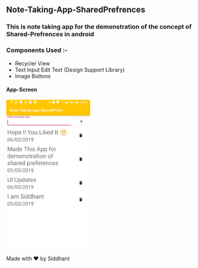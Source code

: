 ## Note-Taking-App-SharedPrefrences

### This is note taking app for the demonstration of the concept of Shared-Prefrences in android

### Components Used :- 
* Recycler View
* Text Input Edit Text (Design Support Library)
* Image Buttons

#### App-Screen
<img src = "app-screens/img.png" width = "225" height = "400" >

Made with :heart: by Siddhant
